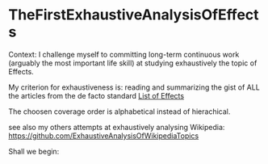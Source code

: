# TheFirstExhaustiveAnalysisOfEffects

Context: I challenge myself to committing long-term continuous work (arguably the most important life skill) at studying exhaustively the topic of Effects.

My criterion for exhaustiveness is: reading and summarizing the gist of ALL the articles from the de facto standard [List of Effects](https://en.wikipedia.org/wiki/List_of_effects)

The choosen coverage order is alphabetical instead of hierachical.

see also my others attempts at exhaustively analysing Wikipedia: https://github.com/ExhaustiveAnalysisOfWikipediaTopics

Shall we begin:
